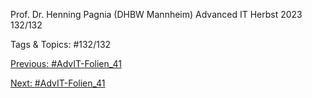 Prof. Dr. Henning Pagnia (DHBW Mannheim) Advanced IT Herbst 2023 132/132

   Tags & Topics:
   #132/132

[Previous: #AdvIT-Folien_41](AdvIT-Folien_41.md)

[Next: #AdvIT-Folien_41](AdvIT-Folien_41.md)